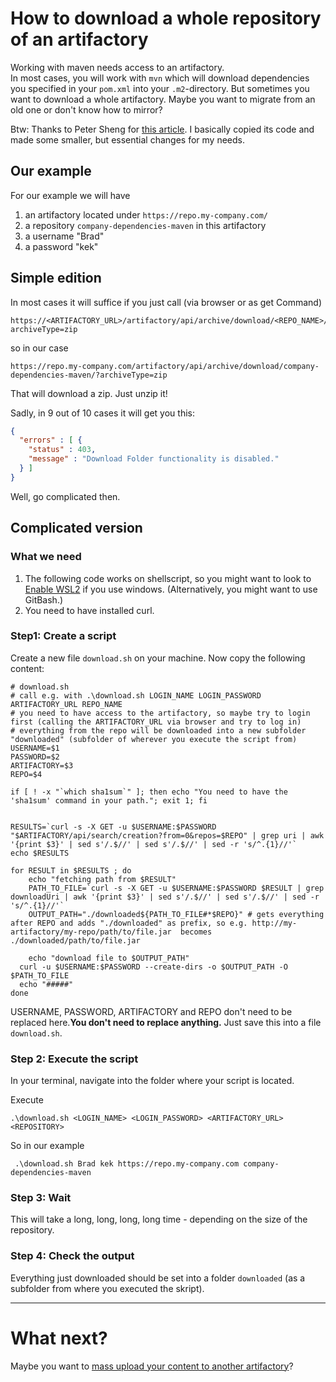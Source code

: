 # How to download a whole repository of an artifactory 

Working with maven needs access to an artifactory.  
In most cases, you will work with `mvn` which will download dependencies you specified in your `pom.xml` into your `.m2`-directory.
But sometimes you want to download a whole artifactory. Maybe you want to migrate from an old one or don't know how to mirror?

Btw: Thanks to Peter Sheng for [this article](https://shenxianpeng.github.io/2021/05/artifactory-api-search/). I basically copied its code and made some smaller, but essential changes for my needs. 

## Our example
For our example we will have
1. an artifactory located under `https://repo.my-company.com/` 
2. a repository `company-dependencies-maven` in this artifactory
3. a username "Brad"
4. a password "kek"

## Simple edition
In most cases it will suffice if you just call (via browser or as get Command) 
```shell
https://<ARTIFACTORY_URL>/artifactory/api/archive/download/<REPO_NAME>/?archiveType=zip
```

so in our case

```shell
https://repo.my-company.com/artifactory/api/archive/download/company-dependencies-maven/?archiveType=zip
```

That will download a zip. Just unzip it!

Sadly, in 9 out of 10 cases it will get you this:
```json
{
  "errors" : [ {
    "status" : 403,
    "message" : "Download Folder functionality is disabled."
  } ]
}
```

Well, go complicated then. 

## Complicated version

### What we need
1. The following code works on shellscript, so you might want to look to [Enable WSL2](/windows/windowsSubsystem2ForLinux.md) if you use windows. (Alternatively, you might want to use GitBash.)
2. You need to have installed curl.

### Step1: Create a script

Create a new file `download.sh` on your machine. Now copy the following content:

```shell
# download.sh
# call e.g. with .\download.sh LOGIN_NAME LOGIN_PASSWORD ARTIFACTORY_URL REPO_NAME
# you need to have access to the artifactory, so maybe try to login first (calling the ARTIFACTORY_URL via browser and try to log in) 
# everything from the repo will be downloaded into a new subfolder "downloaded" (subfolder of wherever you execute the script from)
USERNAME=$1
PASSWORD=$2
ARTIFACTORY=$3
REPO=$4

if [ ! -x "`which sha1sum`" ]; then echo "You need to have the 'sha1sum' command in your path."; exit 1; fi


RESULTS=`curl -s -X GET -u $USERNAME:$PASSWORD "$ARTIFACTORY/api/search/creation?from=0&repos=$REPO" | grep uri | awk '{print $3}' | sed s'/.$//' | sed s'/.$//' | sed -r 's/^.{1}//'`
echo $RESULTS

for RESULT in $RESULTS ; do
    echo "fetching path from $RESULT"
    PATH_TO_FILE=`curl -s -X GET -u $USERNAME:$PASSWORD $RESULT | grep downloadUri | awk '{print $3}' | sed s'/.$//' | sed s'/.$//' | sed -r 's/^.{1}//'`
    OUTPUT_PATH="./downloaded${PATH_TO_FILE#*$REPO}" # gets everything after REPO and adds "./downloaded" as prefix, so e.g. http://my-artifactory/my-repo/path/to/file.jar  becomes ./downloaded/path/to/file.jar

	echo "download file to $OUTPUT_PATH"
  curl -u $USERNAME:$PASSWORD --create-dirs -o $OUTPUT_PATH -O $PATH_TO_FILE
  echo "#####"
done
```
USERNAME, PASSWORD, ARTIFACTORY and REPO don't need to be replaced here.**You don't need to replace anything.** Just save this into a file `download.sh`.

### Step 2: Execute the script
In your terminal, navigate into the folder where your script is located. 

Execute 
```shell
.\download.sh <LOGIN_NAME> <LOGIN_PASSWORD> <ARTIFACTORY_URL> <REPOSITORY>
```

So in our example
```shell
 .\download.sh Brad kek https://repo.my-company.com company-dependencies-maven                                 
```

### Step 3: Wait
This will take a long, long, long, long time - depending on the size of the repository. 

### Step 4: Check the output
Everything just downloaded should be set into a folder `downloaded` (as a subfolder from where you executed the skript).

---
# What next?

Maybe you want to [mass upload your content to another artifactory](massUploadToArtifactory.md)?